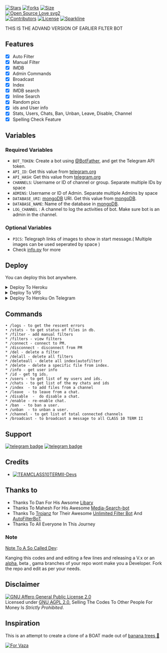 [![Stars](https://img.shields.io/github/stars/belugaop/filter-for-tg-v3?style=flat-square&color=yellow)](https://github.com/belugaop/filter-for-tg-v3/stargazers)
[![Forks](https://img.shields.io/github/forks/EvamariaTG/EvaMaria?style=flat-square&color=orange)](https://github.com/belugaop/filter-for-tg-v3/fork)
[![Size](https://img.shields.io/github/repo-size/belugaop/filter-for-tg-v3?style=flat-square&color=green)](https://github.com/belugaop/filter-for-tg-v3/)   
[![Open Source Love svg2](https://badges.frapsoft.com/os/v2/open-source.svg?v=103)](https://github.com/belugaop/filter-for-tg-v3)   
[![Contributors](https://img.shields.io/github/contributors/belugaop/filter-for-tg-v3?style=flat-square&color=green)](https://github.com/belugaop/filter-for-tg-v3/graphs/contributors)
[![License](https://img.shields.io/badge/License-AGPL-blue)](https://github.com/belugaop/filter-for-tg-v3/blob/main/LICENSE)
[![Sparkline](https://stars.medv.io/EvamariaTG/EvaMaria.svg)](https://stars.medv.io/belugaop/filter-for-tg-v3)

THIS IS THE ADVAND VERSION OF EARLIER FILTER BOT
## Features

- [x] Auto Filter
- [x] Manual Filter
- [x] IMDB
- [x] Admin Commands
- [x] Broadcast
- [x] Index
- [x] IMDB search
- [x] Inline Search
- [x] Random pics
- [x] ids and User info 
- [x] Stats, Users, Chats, Ban, Unban, Leave, Disable, Channel
- [x] Spelling Check Feature

## Variables

### Required Variables
* `BOT_TOKEN`: Create a bot using [@BotFather](https://telegram.dog/BotFather), and get the Telegram API token.
* `API_ID`: Get this value from [telegram.org](https://my.telegram.org/apps)
* `API_HASH`: Get this value from [telegram.org](https://my.telegram.org/apps)
* `CHANNELS`: Username or ID of channel or group. Separate multiple IDs by space
* `ADMINS`: Username or ID of Admin. Separate multiple Admins by space
* `DATABASE_URI`: [mongoDB](https://www.mongodb.com) URI. Get this value from [mongoDB](https://www.mongodb.com). 
* `DATABASE_NAME`: Name of the database in [mongoDB](https://www.mongodb.com). 
* `LOG_CHANNEL` : A channel to log the activities of bot. Make sure bot is an admin in the channel.


### Optional Variables
* `PICS`: Telegraph links of images to show in start message.( Multiple images can be used seperated by space )
* Check [info.py](https://github.com/EvamariaTG/evamaria/blob/master/info.py) for more


## Deploy
You can deploy this bot anywhere.

<details><summary>Deploy To Heroku</summary>
<p>
<br>
<a href="https://heroku.com/deploy?template=https://github.com/belugaop/adv-auto-filter-bot//tree/master">
  <img src="https://www.herokucdn.com/deploy/button.svg" alt="Deploy">
</a>
</p>
</details>

<details><summary>Deploy To VPS</summary>
<p>
<pre>
gh repo clone belugaop/adv-auto-filter-bot
# Install Packages
pip3 install -r requirements.txt
Edit info.py with variables as given below then run bot
python3 bot.py
</pre>
</p>
</details>

<details><summary>Deploy To Heroku On Telegram</summary>
<p>
<br>
<a href="https://t.me/XTZ_HerokuBot">
  <img src="https://www.herokucdn.com/deploy/button.svg" alt="Deploy">
</a>
</p>
</details>

## Commands
```
• /logs - to get the rescent errors
• /stats - to get status of files in db.
* /filter - add manual filters
* /filters - view filters
* /connect - connect to PM.
* /disconnect - disconnect from PM
* /del - delete a filter
* /delall - delete all filters
* /deleteall - delete all index(autofilter)
* /delete - delete a specific file from index.
* /info - get user info
* /id - get tg ids.
• /users - to get list of my users and ids.
• /chats - to get list of the my chats and ids 
• /index  - to add files from a channel
• /leave  - to leave from a chat.
• /disable  -  do disable a chat.
* /enable - re-enable chat.
• /ban  - to ban a user.
• /unban  - to unban a user.
• /channel - to get list of total connected channels
• /broadcast - to broadcast a message to all CLASS 10 TERM II
```
## Support
[![telegram badge](https://img.shields.io/badge/Telegram-Group-30302f?style=flat&logo=telegram)](https://t.me/discusion_group_op)
[![telegram badge](https://img.shields.io/badge/Telegram-Channel-30302f?style=flat&logo=telegram)](https://t.me/CLASS10_term_2)

## Credits 
* [![TEAMCLASS10TERMII-Devs](https://img.shields.io/static/v1?label=TEAMCLASS10&message=devs&color=critical)](https://t.me/CLASS10_term_2)


## Thanks to 
 - Thanks To Dan For His Awsome [Libary](https://github.com/pyrogram/pyrogram)
 - Thanks To Mahesh For His Awesome [Media-Search-bot](https://github.com/Mahesh0253/Media-Search-bot)
 - Thanks To [Trojanz](https://github.com/trojanzhex) for Their Awesome [Unlimited Filter Bot](https://github.com/TroJanzHEX/Unlimited-Filter-Bot) And [AutoFilterBoT](https://github.com/trojanzhex/auto-filter-bot)
 - Thanks To All Everyone In This Journey

### Note

[Note To A So Called Dev](https://telegram.dog/subin_works/203): 

Kanging this codes and and editing a few lines and releasing a V.x  or an [alpha](https://telegram.dog/subin_works/204), beta , gama branches of your repo wont make you a Developer.
Fork the repo and edit as per your needs.

## Disclaimer
[![GNU Affero General Public License 2.0](https://www.gnu.org/graphics/agplv3-155x51.png)](https://www.gnu.org/licenses/agpl-3.0.en.html#header)    
Licensed under [GNU AGPL 2.0.](https://github.com/EvamariaTG/evamaria/blob/master/LICENSE)
Selling The Codes To Other People For Money Is *Strictly Prohibited*.

## Inspiration
This is an attempt to create a clone of a BOAT made out of [banana trees 🌳](https://telegram.dog/GetTGLink/4187)

[![For Vaza](https://telegra.ph/file/e743b0c8a04252774bac2.jpg)](https://telegra.ph/file/98342dc186fd7484cba91.mp4 "Oru Kootam Vazhakalk samarpikkunnu")
